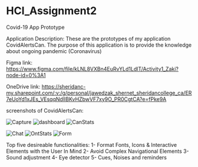 # HCI_Assignment2
Covid-19 App Prototype

Application Description: These are the prototypes of my application CovidAlertsCan. The purpose of this application is to provide the knowledge about ongoing pandemic (Coronavirus)

Figma link: https://www.figma.com/file/kLNL8VXBn4EuRvYLd1LdlT/Activity1_Zaki?node-id=0%3A1

OneDrive link: https://sheridanc-my.sharepoint.com/:v:/g/personal/jawedzak_shernet_sheridancollege_ca/ER7eUoYd1xJEs_VEsqqNdlIBKvHZbwVF7xy9O_PR0CgtCA?e=fPke9A

screenshots of CovidAlertsCan:

![Capture](https://user-images.githubusercontent.com/71908541/98755989-a62e0600-2397-11eb-8349-fa154351b2c4.PNG)
![dashboard](https://user-images.githubusercontent.com/71908541/98756051-c65dc500-2397-11eb-9cac-da01f102ce0f.PNG)
![CanStats](https://user-images.githubusercontent.com/71908541/98756100-e5f4ed80-2397-11eb-9cba-33757b0800de.PNG)

![Chat](https://user-images.githubusercontent.com/71908541/98756179-0b81f700-2398-11eb-9fb3-d3cef52fe7c5.PNG)
![OntStats](https://user-images.githubusercontent.com/71908541/98756270-35d3b480-2398-11eb-8158-fc487da8d0d3.PNG)
![Form](https://user-images.githubusercontent.com/71908541/98756337-5bf95480-2398-11eb-9044-2d0df49e7290.PNG)


Top five desireable functionalities:
1- Format Fonts, Icons & Interactive Elements with the User In Mind
2- Avoid Complex Navigational Elements
3- Sound adjustment
4- Eye detector
5- Cues, Noises and reminders
